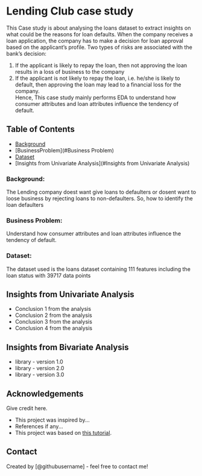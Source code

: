 # Lending Club case study
This Case study is about analysing the loans dataset to extract insights on what could be the reasons for loan defaults. When the company receives a loan application, the company has to make a decision for loan approval based on the applicant’s profile. Two types of risks are associated with the bank’s decision:   

1. If the applicant is likely to repay the loan, then not approving the loan results in a loss of business to the company
2. If the applicant is not likely to repay the loan, i.e. he/she is likely to default, then approving the loan may lead to a financial loss for the company.     
Hence, This case study mainly performs EDA to understand how consumer attributes and loan attributes influence the tendency of default.   


## Table of Contents
* [Background](#Background)
* [BusinessProblem](#Business Problem)
* [Dataset](#Dataset)
* [Insights from Univariate Analysis](#Insights from Univariate Analysis)

### Background:   
The Lending company doest want give loans to defaulters or dosent want to loose business by rejecting loans to non-defaulters. So, how to identify the loan defaulters
### Business Problem:
Understand how consumer attributes and loan attributes influence the tendency of default.   
### Dataset:   
The dataset used is the loans dataset containing 111 features including the loan status with 39717 data points

## Insights from Univariate Analysis
- Conclusion 1 from the analysis
- Conclusion 2 from the analysis
- Conclusion 3 from the analysis
- Conclusion 4 from the analysis



## Insights from Bivariate Analysis
- library - version 1.0
- library - version 2.0
- library - version 3.0

<!-- As the libraries versions keep on changing, it is recommended to mention the version of library used in this project -->

## Acknowledgements
Give credit here.
- This project was inspired by...
- References if any...
- This project was based on [this tutorial](https://www.example.com).


## Contact
Created by [@githubusername] - feel free to contact me!


<!-- Optional -->
<!-- ## License -->
<!-- This project is open source and available under the [... License](). -->

<!-- You don't have to include all sections - just the one's relevant to your project -->